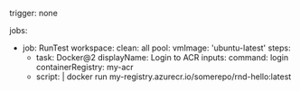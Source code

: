 trigger: none

jobs:
- job: RunTest
  workspace:
    clean: all
  pool:
    vmImage: 'ubuntu-latest'
  steps:
  - task: Docker@2
    displayName: Login to ACR
    inputs:
      command: login
      containerRegistry: my-acr
  - script: |
      docker run my-registry.azurecr.io/somerepo/rnd-hello:latest 
